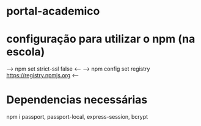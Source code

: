 # portal-academico

# configuração para utilizar o npm (na escola)

--> npm set strict-ssl false <--
--> npm config set registry https://registry.npmjs.org  <--

            

# Dependencias necessárias 

npm i passport, passport-local, express-session, bcrypt

